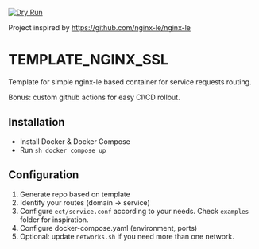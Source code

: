 [![Dry Run](https://github.com/killroy192/template-nginx-ssl/actions/workflows/dry-run.yml/badge.svg)](https://github.com/killroy192/template-nginx-ssl/actions/workflows/dry-run.yml)

Project inspired by https://github.com/nginx-le/nginx-le 

# TEMPLATE_NGINX_SSL

Template for simple nginx-le based container for service requests routing.

Bonus: custom github actions for easy CI\CD rollout.

## Installation

- Install Docker & Docker Compose
- Run ```sh docker compose up```

## Configuration

1. Generate repo based on template
2. Identify your routes (domain -> service)
3. Configure `ect/service.conf` according to your needs. Check `examples` folder for inspiration.
4. Configure docker-compose.yaml (environment, ports)
5. Optional: update `networks.sh` if you need more than one network.
